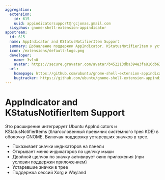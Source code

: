 ```yaml
---
aggregation:
  extension:
    id: 615
    uuid: appindicatorsupport@rgcjonas.gmail.com
  sisyphus: gnome-shell-extension-appindicator
appstream:
  id: 615
  name: AppIndicator and KStatusNotifierItem Support
  summary: Добавление поддержки AppIndicator, KStatusNotifierItem и устаревших значков в трее в командной строке
  icon: /extensions/default-logo.png
  developer:
    name: 3v1n0
    avatar: https://secure.gravatar.com/avatar/b452213dba394e3fa816db630320e27a?d=mm&s=128
  url:
    homepage: https://github.com/ubuntu/gnome-shell-extension-appindicator
    bugtracker: https://github.com/ubuntu/gnome-shell-extension-appindicator/issues
---
```


# AppIndicator and KStatusNotifierItem Support

Это расширение интегрирует Ubuntu AppIndicators и KStatusNotifierItems (благословенный преемник системного трея KDE) в оболочку GNOME. Включая поддержку устаревших значков в трее.

- Показывает значки индикаторов на панели
- Открывает меню индикаторов по щелчку мыши
- Двойной щелчок по значку активирует окно приложения (при условии поддержки приложением)
- Устаревшие значки в трее
- Поддержка сессий Xorg и Wayland

<!--@include: @extensions/.parts/show-install-steps.md-->
<!--@include: @extensions/.parts/install-from-repository.md-->
